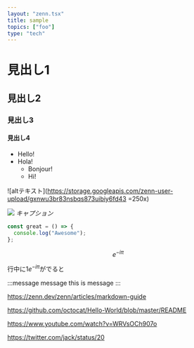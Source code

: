 ```yaml
---
layout: "zenn.tsx"
title: sample
topics: ["foo"]
type: "tech"
---
```


# 見出し1

## 見出し2

### 見出し3

#### 見出し4

- Hello!
- Hola!
  - Bonjour!
  * Hi!

![altテキスト](https://storage.googleapis.com/zenn-user-upload/gxnwu3br83nsbqs873uibiy6fd43
=250x)

![](https://storage.googleapis.com/zenn-user-upload/gxnwu3br83nsbqs873uibiy6fd43)
_キャプション_

```js
const great = () => {
  console.log("Awesome");
};
```

$$ e^{-i\pi} $$

行中に$1e^{-i\pi}$がでると

:::message message this is message :::

https://zenn.dev/zenn/articles/markdown-guide

https://github.com/octocat/Hello-World/blob/master/README

https://www.youtube.com/watch?v=WRVsOCh907o

https://twitter.com/jack/status/20
